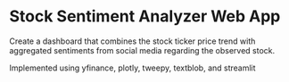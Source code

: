 # Stock Sentiment Analyzer Web App

Create a dashboard that combines the stock ticker price trend with aggregated sentiments from social media regarding the observed stock.

Implemented using yfinance, plotly, tweepy, textblob, and streamlit

